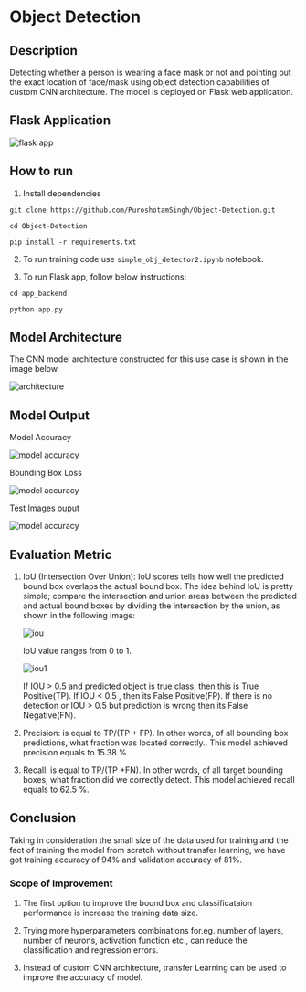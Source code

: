 # Object Detection   

## Description   
Detecting whether a person is wearing a face mask or not and pointing out the exact location of face/mask using object detection capabilities of custom CNN architecture. The model is deployed on Flask web application.

## Flask Application

![flask app](model_saved_images/app_snapshot.jpg)

## How to run   
1. Install dependencies
   
  `git clone https://github.com/PuroshotamSingh/Object-Detection.git`

  `cd Object-Detection` 

  `pip install -r requirements.txt`

2. To run training code use `simple_obj_detector2.ipynb` notebook.

3. To run Flask app, follow below instructions:
   
  `cd app_backend`

  `python app.py`

## Model Architecture

The CNN model architecture constructed for this use case is shown in the image below.

![architecture](model_saved_images/model.png)

## Model Output

Model Accuracy

![model accuracy](model_saved_images/accuracy.png)

Bounding Box Loss

![model accuracy](model_saved_images/bb_loss.png)

Test Images ouput

![model accuracy](model_saved_images/test_output.png)

## Evaluation Metric

1. IoU (Intersection Over Union): IoU scores tells how well the predicted bound box overlaps the actual bound box. The idea behind IoU is pretty simple; compare the intersection and union areas between the predicted and actual bound boxes by dividing the intersection by the union, as shown in the following image:

   ![iou](https://learnopencv.com/wp-content/uploads/2022/06/2-iou-illustration.png)

   IoU value ranges from 0 to 1.

   ![iou1](https://b2633864.smushcdn.com/2633864/wp-content/uploads/2016/09/iou_examples.png?lossy=1&strip=1&webp=1)

   If IOU > 0.5 and predicted object is true class, then this is True Positive(TP).
   If IOU < 0.5 , then its False Positive(FP).
   If there is no detection or IOU > 0.5 but prediction is wrong then its False Negative(FN).
   
3. Precision: is equal to TP/(TP + FP). In other words, of all bounding box predictions, what fraction was located correctly..
   This model achieved precision equals to 15.38 %.
   
4. Recall: is equal to TP/(TP +FN). In other words, of all target bounding boxes, what fraction did we correctly detect.
   This model achieved recall equals to 62.5 %.

## Conclusion

Taking in consideration the small size of the data used for training and the fact of training the model from scratch without transfer learning, we have got training accuracy of 94% and validation accuracy of 81%.

### Scope of Improvement

1. The first option to improve the bound box and classificataion performance is increase the training data size.

2. Trying more hyperparameters combinations for.eg. number of layers, number of neurons, activation function etc., can reduce the classification and regression errors.

3. Instead of custom CNN architecture, transfer Learning can be used to improve the accuracy of model.
